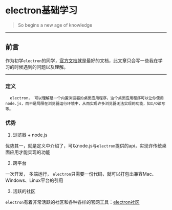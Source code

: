 # electron基础学习

> So begins a new age of knowledge

---

## 前言

   作为初学`electron`的同学，[官方文档](https://electronjs.org/)就是最好的文档，此文章只会写一些我在学习的时候遇到的问题以及理解。
    
---

### 定义
   
      electron， 可以理解是一个内置浏览器的桌面应用程序，这个桌面应用程序可以让你使用node.js，而不是局限在浏览器运行环境中，从而实现许多浏览器无法实现的功能，如I/O读写等。

### 优势
  
  1. 浏览器 + node.js

  优势其一，就是定义中介绍了，可以node.js与`electron`提供的api，实现许传统桌面应用才能实现的功能

  2. 跨平台
  
  一次开发， 多端运行， `electron`只需要一份代码，就可以打包出兼容Mac、Windows、Linux平台的引用


  3. 活跃的社区

  `electron`有着非常活跃的社区和各种各样的官网工具：[electron社区](https://electronjs.org/community)
